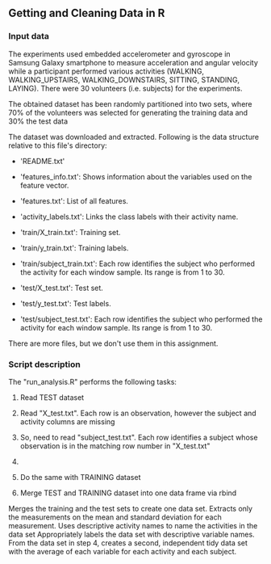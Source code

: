## Getting and Cleaning Data in R

### Input data
The experiments used embedded accelerometer and gyroscope in Samsung Galaxy smartphone to measure acceleration and angular velocity while a participant performed various activities 
(WALKING, WALKING_UPSTAIRS, WALKING_DOWNSTAIRS, SITTING, STANDING, LAYING). There were 30 volunteers (i.e. subjects) for the experiments.

The obtained dataset has been randomly partitioned into two sets, where 70% of the volunteers was selected for generating the training data
and 30% the test data

The dataset was downloaded and extracted. Following is the data structure relative to this file's directory:

- 'README.txt'

- 'features_info.txt': Shows information about the variables used on the feature vector.

- 'features.txt': List of all features.

- 'activity_labels.txt': Links the class labels with their activity name.


- 'train/X_train.txt': Training set.

- 'train/y_train.txt': Training labels.

- 'train/subject_train.txt': Each row identifies the subject who performed the activity for each window sample. Its range is from 1 to 30. 


- 'test/X_test.txt': Test set.

- 'test/y_test.txt': Test labels.

- 'test/subject_test.txt': Each row identifies the subject who performed the activity for each window sample. Its range is from 1 to 30. 


There are more files, but we don't use them in this assignment.


### Script description

The "run_analysis.R" performs the following tasks:

1. Read TEST dataset

  1. Read "X_test.txt". Each row is an observation, however the subject and activity columns are missing
  
  2. So, need to read "subject_test.txt". Each row identifies a subject whose observation is in the matching row number in "X_test.txt"
  
  3. 
  
2. Do the same with TRAINING dataset
3. Merge TEST and TRAINING dataset into one data frame via rbind

Merges the training and the test sets to create one data set.
Extracts only the measurements on the mean and standard deviation for each measurement. 
Uses descriptive activity names to name the activities in the data set
Appropriately labels the data set with descriptive variable names. 
From the data set in step 4, creates a second, independent tidy data set with the average of each variable for each activity and each subject.


